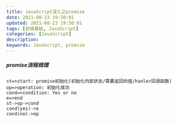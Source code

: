 ```yaml
---
title: JavaScript深入之promise
date: 2021-08-23 19:50:01
updated: 2021-08-23 19:50:01
tags: [前端基础, JavaScript]
categories: [JavaScript]
description:
keywords: JavaScript, promise
---
```



##### promise流程梳理

```flow
st=>start: promise初始化(初始化内部状态/需要返回的值/hanler回调函数)
op=>operation: 初始化成功
cond=>condition: Yes or no
e=>end
st->op->cond
cond(yes)->e
cond(no)->op
```
